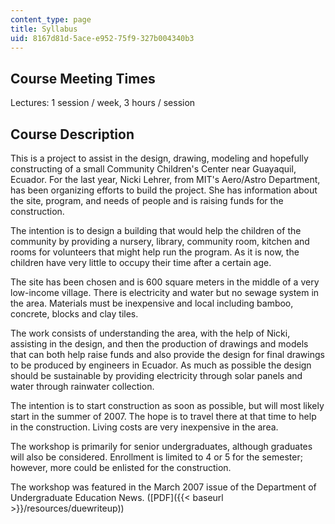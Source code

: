 ```yaml
---
content_type: page
title: Syllabus
uid: 8167d81d-5ace-e952-75f9-327b004340b3
---
```


Course Meeting Times
--------------------

Lectures: 1 session / week, 3 hours / session

Course Description
------------------

This is a project to assist in the design, drawing, modeling and hopefully constructing of a small Community Children's Center near Guayaquil, Ecuador. For the last year, Nicki Lehrer, from MIT's Aero/Astro Department, has been organizing efforts to build the project. She has information about the site, program, and needs of people and is raising funds for the construction.

The intention is to design a building that would help the children of the community by providing a nursery, library, community room, kitchen and rooms for volunteers that might help run the program. As it is now, the children have very little to occupy their time after a certain age.

The site has been chosen and is 600 square meters in the middle of a very low-income village. There is electricity and water but no sewage system in the area. Materials must be inexpensive and local including bamboo, concrete, blocks and clay tiles.

The work consists of understanding the area, with the help of Nicki, assisting in the design, and then the production of drawings and models that can both help raise funds and also provide the design for final drawings to be produced by engineers in Ecuador. As much as possible the design should be sustainable by providing electricity through solar panels and water through rainwater collection.

The intention is to start construction as soon as possible, but will most likely start in the summer of 2007. The hope is to travel there at that time to help in the construction. Living costs are very inexpensive in the area.

The workshop is primarily for senior undergraduates, although graduates will also be considered. Enrollment is limited to 4 or 5 for the semester; however, more could be enlisted for the construction.

The workshop was featured in the March 2007 issue of the Department of Undergraduate Education News. ([PDF]({{< baseurl >}}/resources/duewriteup))